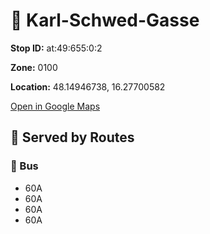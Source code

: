 # 🚉 Karl-Schwed-Gasse


**Stop ID:** at:49:655:0:2

**Zone:** 0100

**Location:** 48.14946738, 16.27700582

[Open in Google Maps](https://www.google.com/maps?q=48.14946738,16.27700582)

## 🚆 Served by Routes

### 🚌 Bus
- 60A
- 60A
- 60A
- 60A